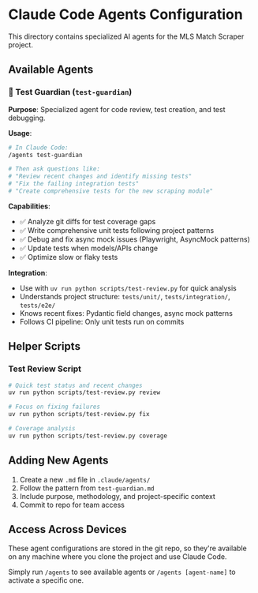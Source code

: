 # Claude Code Agents Configuration

This directory contains specialized AI agents for the MLS Match Scraper project.

## Available Agents

### 🧪 Test Guardian (`test-guardian`)
**Purpose**: Specialized agent for code review, test creation, and test debugging.

**Usage**:
```bash
# In Claude Code:
/agents test-guardian

# Then ask questions like:
# "Review recent changes and identify missing tests"
# "Fix the failing integration tests"
# "Create comprehensive tests for the new scraping module"
```

**Capabilities**:
- ✅ Analyze git diffs for test coverage gaps
- ✅ Write comprehensive unit tests following project patterns
- ✅ Debug and fix async mock issues (Playwright, AsyncMock patterns)
- ✅ Update tests when models/APIs change
- ✅ Optimize slow or flaky tests

**Integration**:
- Use with `uv run python scripts/test-review.py` for quick analysis
- Understands project structure: `tests/unit/`, `tests/integration/`, `tests/e2e/`
- Knows recent fixes: Pydantic field changes, async mock patterns
- Follows CI pipeline: Only unit tests run on commits

## Helper Scripts

### Test Review Script
```bash
# Quick test status and recent changes
uv run python scripts/test-review.py review

# Focus on fixing failures
uv run python scripts/test-review.py fix

# Coverage analysis
uv run python scripts/test-review.py coverage
```

## Adding New Agents

1. Create a new `.md` file in `.claude/agents/`
2. Follow the pattern from `test-guardian.md`
3. Include purpose, methodology, and project-specific context
4. Commit to repo for team access

## Access Across Devices

These agent configurations are stored in the git repo, so they're available on any machine where you clone the project and use Claude Code.

Simply run `/agents` to see available agents or `/agents [agent-name]` to activate a specific one.
